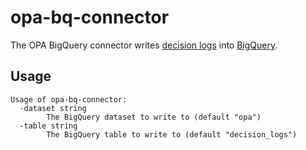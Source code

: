# opa-bq-connector

The OPA BigQuery connector writes [decision logs](https://www.openpolicyagent.org/docs/latest/management/#decision-logs) into [BigQuery](https://cloud.google.com/bigquery).

## Usage

```
Usage of opa-bq-connector:
  -dataset string
        The BigQuery dataset to write to (default "opa")
  -table string
        The BigQuery table to write to (default "decision_logs")
```
